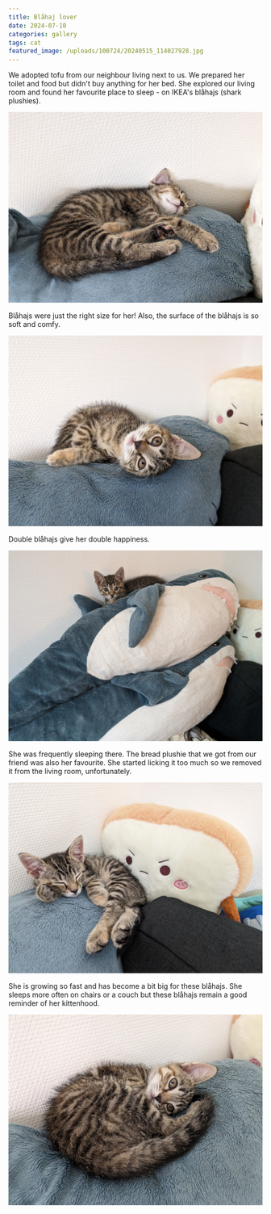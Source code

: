 ```yaml
---
title: Blåhaj lover
date: 2024-07-10
categories: gallery
tags: cat
featured_image: /uploads/100724/20240515_114027928.jpg 
---
```


We adopted tofu from our neighbour living next to us. We prepared her toilet and food but didn't buy anything for her bed. She explored our living room and found her favourite place to sleep - on IKEA's blåhajs (shark plushies).

![](/uploads/100724/20240522_075512337.jpg)

Blåhajs were just the right size for her! Also, the surface of the blåhajs is so soft and comfy.

![](/uploads/100724/20240526_120137843.jpg)

Double blåhajs give her double happiness.

![](/uploads/100724/20240515_170435744.jpg)

She was frequently sleeping there. The bread plushie that we got from our friend was also her favourite. She started licking it too much so we removed it from the living room, unfortunately.

![](/uploads/100724/20240527_100538357.jpg)

She is growing so fast and has become a bit big for these blåhajs. She sleeps more often on chairs or a couch but these blåhajs remain a good reminder of her kittenhood.

![](/uploads/100724/20240531_091809809.jpg)